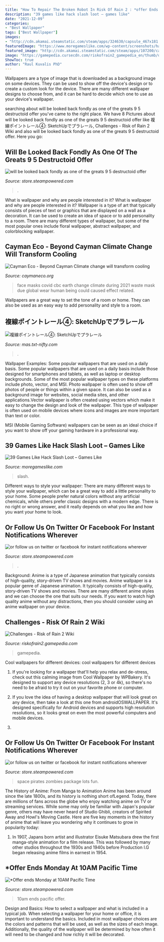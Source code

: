 ```yaml
---
title: "How To Repair The Broken Robot In Risk Of Rain 2 : *offer Ends Monday At 10am Pacific Time"
description: "39 games like hack slash loot – games like"
date: "2021-12-09"
categories:
- "Best Wallpaper"
tags: ["Best Wallpaper"]
images:
- "http://cdn.akamai.steamstatic.com/steam/apps/324630/capsule_467x181.jpg"
featuredImage: "https://www.moregameslike.com/wp-content/screenshots/hack-slash-loot-5402-1.jpg"
featured_image: "http://cdn.akamai.steamstatic.com/steam/apps/107200/capsule_467x181.jpg"
image: "https://gamepedia.cursecdn.com/riskofrain2_gamepedia_en/thumb/d/d8/Engineer.png/64px-Engineer.png?version=61b14a8fa56591027585b934caf399d1"
ShowToc: true
author: "Raul Kuvalis PhD"
---
```



Wallpapers are a type of image that is downloaded as a background image on some devices. They can be used to show off the device's design or to create a custom look for the device. There are many different wallpaper designs to choose from, and it can be hard to decide which one to use as your device's wallpaper.

	

		
searching about will be looked back fondly as one of the greats 9 5 destructoid offer you've came to the right place. We have 8 Pictures about will be looked back fondly as one of the greats 9 5 destructoid offer like 複線ポイントレール④: SketchUpでプラレール, Challenges - Risk of Rain 2 Wiki and also will be looked back fondly as one of the greats 9 5 destructoid offer. Here you go:
		
    
## Will Be Looked Back Fondly As One Of The Greats 9 5 Destructoid Offer

<img loading=lazy src="http://cdn.akamai.steamstatic.com/steam/apps/232790/capsule_467x181.jpg" onerror="this.onerror=null;this.src='https://tse2.mm.bing.net/th?id=OIP.Ib9Epa9e3mfeCZCw1NNKVQAAAA&amp;pid=15.1';" alt="will be looked back fondly as one of the greats 9 5 destructoid offer">

_Source: store.steampowered.com_

>. 

	

What is wallpaper and why are people interested in it?
What is wallpaper and why are people interested in it?
Wallpaper is a type of art that typically consists of pieces of text or graphics that are displayed on a wall as a decoration. It can be used to create an idea of space or to add personality to a room. There are many different types of wallpaper, but some of the most popular ones include floral wallpaper, abstract wallpaper, and colorblocking wallpaper.

    
## Cayman Eco - Beyond Cayman Climate Change Will Transform Cooling

<img loading=lazy src="https://caymaneco.org/yahoo_site_admin/assets/images/face-mask-discarded_CBC_What_on_Earth.13270927_std.jpg" onerror="this.onerror=null;this.src='https://tse1.mm.bing.net/th?id=OIP.MeghHY-8VNmDQS9CA9rxJAHaEx&amp;pid=15.1';" alt="Cayman Eco - Beyond Cayman Climate change will transform cooling">

_Source: caymaneco.org_

>face masks covid cbc earth change climate during 2021 waste mask due global wear human being could caused effect related. 

	

Wallpapers are a great way to set the tone of a room or home. They can also be used as an easy way to add personality and style to a room.

    
## 複線ポイントレール④: SketchUpでプラレール

<img loading=lazy src="http://mas.txt-nifty.com/3d/images/2009/09/13/2009091312.jpg" onerror="this.onerror=null;this.src='https://tse3.mm.bing.net/th?id=OIP.OOY4krI0pJLaaNQuAUbU8gHaEK&amp;pid=15.1';" alt="複線ポイントレール④: SketchUpでプラレール">

_Source: mas.txt-nifty.com_

>. 

	

Wallpaper Examples: Some popular wallpapers that are used on a daily basis.
Some popular wallpapers that are used on a daily basis include those designed for smartphones and tablets, as well as laptop or desktop backgrounds. Some of the most popular wallpaper types on these platforms include photo, vector, and MSI. 
Photo wallpaper is often used to show off photos of people or things within a given space. It can also be used as a background image for websites, social media sites, and other applications.Vector wallpaper is often created using vectors which make it easy to change the design and look of the wallpaper. This type of wallpaper is often used on mobile devices where icons and images are more important than text or color. 

MSI (Mobile Gaming Software) wallpapers can be seen as an ideal choice if you want to show off your gaming hardware in a professional way.

    
## 39 Games Like Hack Slash Loot – Games Like

<img loading=lazy src="https://www.moregameslike.com/wp-content/screenshots/hack-slash-loot-5402-1.jpg" onerror="this.onerror=null;this.src='https://tse2.mm.bing.net/th?id=OIP.sEWjh8I2KdbSEGHECQtZKAHaD_&amp;pid=15.1';" alt="39 Games Like Hack Slash Loot – Games Like">

_Source: moregameslike.com_

>slash. 

	

Different ways to style your wallpaper:
There are many different ways to style your wallpaper, which can be a great way to add a little personality to your home. Some people prefer natural colors without any artificial chemicals, while others prefer classic designs with a modern edge. There is no right or wrong answer, and it really depends on what you like and how you want your home to look.

    
## Or Follow Us On Twitter Or Facebook For Instant Notifications Wherever

<img loading=lazy src="http://cdn.akamai.steamstatic.com/steam/apps/324630/capsule_467x181.jpg" onerror="this.onerror=null;this.src='https://tse3.mm.bing.net/th?id=OIP.HXQupLQdaJFFfkow2zsf0gAAAA&amp;pid=15.1';" alt="or follow us on twitter or facebook for instant notifications wherever">

_Source: store.steampowered.com_

>. 

	

Background: Anime is a type of Japanese animation that typically consists of high-quality, story-driven TV shows and movies.
Anime wallpaper is a popular genre of Japanese animation. It typically consists of high-quality, story-driven TV shows and movies. There are many different anime styles and we can choose the one that suits our needs. If you want to watch high quality anime without any distractions, then you should consider using an anime wallpaper on your device.

    
## Challenges - Risk Of Rain 2 Wiki

<img loading=lazy src="https://gamepedia.cursecdn.com/riskofrain2_gamepedia_en/thumb/d/d8/Engineer.png/64px-Engineer.png?version=61b14a8fa56591027585b934caf399d1" onerror="this.onerror=null;this.src='https://tse2.mm.bing.net/th?id=OIP.E6HIufcrd9BjqWR3cPIzHAAAAA&amp;pid=15.1';" alt="Challenges - Risk of Rain 2 Wiki">

_Source: riskofrain2.gamepedia.com_

>gamepedia. 

	

Cool wallpapers for different devices:
cool wallpapers for different devices 

1. If you're looking for a wallpaper that'll help you relax and de-stress, check out this calming image from Cool Wallpaper by WPBakery. It's designed to support any device resolutions (2, 3 or 4k), so there's no need to be afraid to try it out on your favorite phone or computer.

2. If you love the idea of having a desktop wallpaper that will look great on any device, then take a look at this one from androidOSWALLPAPER. It's designed specifically for Android devices and supports high resolution resolutions, so it looks great on even the most powerful computers and mobile devices.

3.

    
## Or Follow Us On Twitter Or Facebook For Instant Notifications Wherever

<img loading=lazy src="http://cdn.akamai.steamstatic.com/steam/apps/107200/capsule_467x181.jpg" onerror="this.onerror=null;this.src='https://tse1.mm.bing.net/th?id=OIP.2xPjBkCclpOGcs1hdHnVAQHaC3&amp;pid=15.1';" alt="or follow us on twitter or facebook for instant notifications wherever">

_Source: store.steampowered.com_

>space pirates zombies package lots fun. 

	

The History of Anime: From Manga to Animation
Anime has been around since the late 1800s, and its history is nothing short ofLegend. Today, there are millions of fans across the globe who enjoy watching anime on TV or streaming services. While some may only be familiar with Japan's popular genre, others may have never heard of Studio Ghibli, creators of Spirited Away and Howl's Moving Castle. Here are five key moments in the history of anime that will leave you wondering why it continues to grow in popularity today:
1) In 1907, Japans born artist and illustrator Eisuke Matsubara drew the first manga-style animation for a film release. This was followed by many other studios throughout the 1930s and 1940s before Production I.G began releasing anime films in earnest in 1954.

    
## *Offer Ends Monday At 10AM Pacific Time

<img loading=lazy src="http://cdn.akamai.steamstatic.com/steam/apps/35720/capsule_467x181.jpg" onerror="this.onerror=null;this.src='https://tse2.mm.bing.net/th?id=OIP.lM5m4yBETX-TNQ3-PFXh_AHaC3&amp;pid=15.1';" alt="*Offer ends Monday at 10AM Pacific Time">

_Source: store.steampowered.com_

>10am ends pacific offer. 

	

Design and Basics: How to select a wallpaper and what is included in a typical job.
When selecting a wallpaper for your home or office, it is important to understand the basics. Included in most wallpaper choices are the colors and patterns that will be used, as well as the sizes of each image. Additionally, the quality of the wallpaper will be determined by how often it will need to be changed and how richly it will be decorated.

